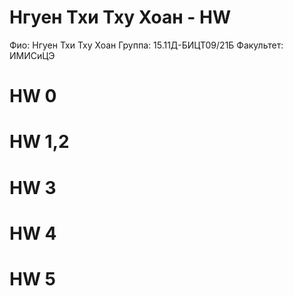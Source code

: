 # Нгуен Тхи Тху Хоан - HW

 Фио: Нгуен Тхи Тху Хоан 
 Группа: 15.11Д-БИЦТ09/21Б
 Факультет: ИМИСиЦЭ
 
 # HW 0
 
 # HW 1,2
 
 # HW 3
 
 # HW 4 
 
 # HW 5 
 
 
